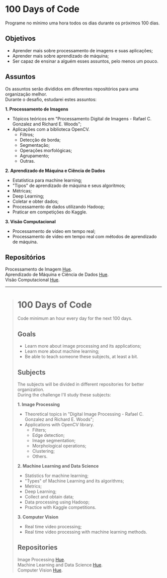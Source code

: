 # 100 Days of Code

Programe no mínimo uma hora todos os dias durante os próximos 100 dias.

## Objetivos

- Aprender mais sobre  processamento de imagens e suas aplicações;  
- Aprender mais sobre aprendizado de máquina;  
- Ser capaz de ensinar a alguém esses assuntos, pelo menos um pouco.

## Assuntos

Os assuntos serão divididos em diferentes repositórios para uma organização melhor.  
Durante o desafio, estudarei estes assuntos:

**1. Processamento de Imagens**  
  - Tópicos teóricos em "Processamento Digital de Imagens - Rafael C. Gonzalez and Richard E. Woods";  
  - Aplicações com a biblioteca OpenCV.  
    - Filtros;  
    - Detecção de borda;  
    - Segmentação;  
    - Operações morfológicas;  
    - Agrupamento;  
    - Outras.  

**2. Aprendizado de Máquina e Ciência de Dados**  
  - Estatística para machine learning;  
  - "Tipos" de aprendizado de máquina e seus algoritmos;  
  - Métricas;  
  - Deep Learning;  
  - Coletar e obter dados;  
  - Processamento de dados utilizando Hadoop;  
  - Praticar em competições do Kaggle. 
  
**3. Visão Computacional**  
  - Processamento de vídeo em tempo real;  
  - Processamento de vídeo em tempo real com métodos de aprendizado de máquina.  
  
## Repositórios

Processamento de Imagem [Hue](https://sem-link-ainda).  
Aprendizado de Máquina e Ciência de Dados [Hue](https://sem-link-ainda).  
Visão Computacional [Hue](https://sem-link-ainda).  

***

> # 100 Days of Code
> 
> Code minimum an hour every day for the next 100 days.
> 
> ## Goals
> 
> - Learn more about image processing and its applications;  
> - Learn more about machine learning;
> - Be able to teach someone these subjects, at least a bit.
> 
> ## Subjects
> 
> The subjects will be divided in different repositories for better organization.  
> During the challenge I'll study these subjects:
> 
> **1. Image Processing**  
>   - Theoretical topics in "Digital Image Processing - Rafael C. Gonzalez and Richard E. Woods";  
>   - Applications with OpenCV library.  
>     - Filters;  
>     - Edge detection;  
>     - Image segmentation;  
>     - Morphological operations;  
>     - Clustering;  
>     - Others.  
>     
> **2. Machine Learning and Data Science**  
>   - Statistics for machine learning;  
>   - "Types" of Machine Learning and its algorithms;  
>   - Metrics;  
>   - Deep Learning;  
>   - Collect and obtain data;  
>   - Data processing using Hadoop;  
>   - Practice with Kaggle competitions.  
> 
> **3. Computer Vision**  
>   - Real time video processing;  
>   - Real time video processing with machine learning methods. 
>
>## Repositories
>
>Image Processing [Hue](https://sem-link-ainda).  
>Machine Learning and Data Science [Hue](https://sem-link-ainda).  
>Computer Vision [Hue](https://sem-link-ainda).  
